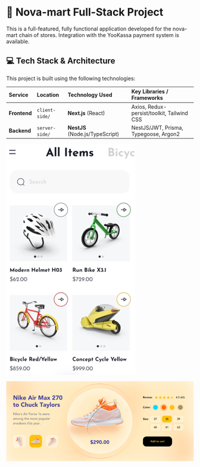 # 🎥 Nova-mart Full-Stack Project

This is a full-featured, fully functional application developed for the nova-mart chain of stores.
Integration with the YooKassa payment system is available.

## 💻 Tech Stack & Architecture

This project is built using the following technologies:

| **Service** | **Location** | **Technology Used** | **Key Libraries / Frameworks** |
| :--- | :--- | :--- | :--- |
| **Frontend** | `client-side/` | **Next.js** (React) | Axios, Redux-persist/toolkit, Tailwind CSS |
| **Backend** | `server-side/` | **NestJS** (Node.js/TypeScript) | NestJS/JWT, Prisma, Typegoose, Argon2 |

![Nova-mart Screenshot](./client-side/img-for-readme/1.bmp)

![Nova-mart Screenshot](./client-side/img-for-readme/2.bmp)

